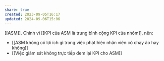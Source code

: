 ```yaml
---
share: true
created: 2023-09-05T16:17
updated: 2024-09-06T15:06
---
```

[[ASM]]. Chính vì [[KPI của ASM là trung bình cộng KPI của nhóm]], nên:
- [[ASM không có lợi ích gì trong việc phát hiện nhân viên có chạy ảo hay không]]
- [[Việc giám sát không trực tiếp đem lại KPI cho ASM]]
